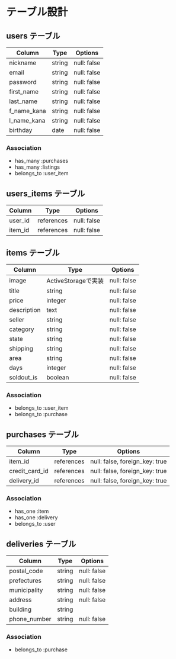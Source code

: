 # テーブル設計

## users テーブル

| Column     | Type   | Options     |
| ---------- | ------ | ----------- |
| nickname   | string | null: false |
| email      | string | null: false |
| password   | string | null: false |
| first_name | string | null: false |
| last_name  | string | null: false |
| f_name_kana| string | null: false |
| l_name_kana| string | null: false |
| birthday   | date   | null: false |

### Association

- has_many :purchases
- has_many :listings
- belongs_to :user_item

## users_items テーブル

| Column       | Type      | Options      |
| ------------ | ----------| ------------ |
| user_id      | references| null: false  |
| item_id      | references| null: false  |

## items テーブル

| Column     | Type               | Options      |
| ---------- | ------------------ | -------------|
| image      | ActiveStorageで実装 | null: false  |
| title      | string             | null: false  |
| price      | integer            | null: false  |
| description| text               | null: false  |
| seller     | string             | null: false  |
| category   | string             | null: false  |
| state      | string             | null: false  |
| shipping   | string             | null: false  |
| area       | string             | null: false  |
| days       | integer            | null: false  |
| soldout_is | boolean            | null: false  |


### Association

- belongs_to :user_item
- belongs_to :purchase

## purchases テーブル

| Column        | Type       | Options                        |
| ------------- | ---------- | ------------------------------ |
| item_id       | references | null: false, foreign_key: true |
| credit_card_id| references | null: false, foreign_key: true |
| delivery_id   | references | null: false, foreign_key: true |

### Association

- has_one :item
- has_one :delivery
- belongs_to :user

## deliveries テーブル

| Column       | Type    | Options      |
| ------------ | --------| ------------ |
| postal_code  | string  | null: false  |
| prefectures  | string  | null: false  |
| municipality | string  | null: false  |
| address      | string  | null: false  |
| building     | string  |              |
| phone_number | string  | null: false  |

### Association

- belongs_to :purchase
